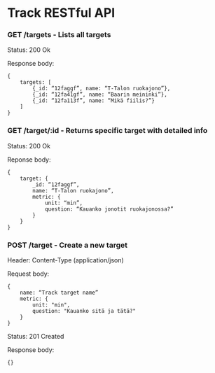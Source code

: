 # Track RESTful API

### GET /targets - Lists all targets

Status: 200 Ok

Response body:

	{
		targets: [
			{_id: “12faggf”, name: “T-Talon ruokajono”},
			{_id: “12fa41gf”, name: “Baarin meininki”},
			{_id: “12fa113f”, name: “Mikä fiilis?”}
		]
	}
  

### GET /target/:id - Returns specific target with detailed info

Status: 200 Ok

Reponse body:

	{
		target: {
			_id: “12faggf”,
			name: “T-Talon ruokajono”,
			metric: {
				unit: “min”,
				question: “Kauanko jonotit ruokajonossa?”
			}
		}
	}

### POST /target - Create a new target

Header: Content-Type (application/json)

Request body:

	{
		name: “Track target name”
		metric: {
			unit: "min",
			question: "Kauanko sitä ja tätä?"
		}
	}
	
Status: 201 Created

Response body: 

	{}